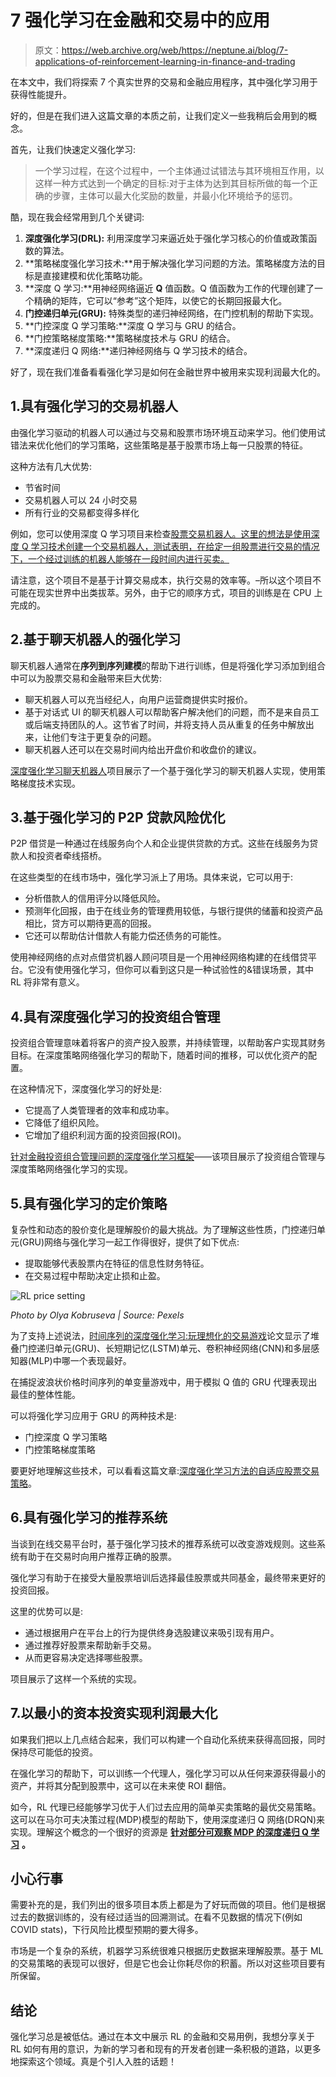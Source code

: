 # 7 强化学习在金融和交易中的应用

> 原文：<https://web.archive.org/web/https://neptune.ai/blog/7-applications-of-reinforcement-learning-in-finance-and-trading>

在本文中，我们将探索 7 个真实世界的交易和金融应用程序，其中强化学习用于获得性能提升。

好的，但是在我们进入这篇文章的本质之前，让我们定义一些我稍后会用到的概念。

首先，让我们快速定义强化学习:

> 一个学习过程，在这个过程中，一个主体通过试错法与其环境相互作用，以这样一种方式达到一个确定的目标:对于主体为达到其目标所做的每一个正确的步骤，主体可以最大化奖励的数量，并最小化环境给予的惩罚。

酷，现在我会经常用到几个关键词:

1.  **深度强化学习(DRL):** 利用深度学习来逼近处于强化学习核心的价值或政策函数的算法。
2.  **策略梯度强化学习技术:**用于解决强化学习问题的方法。策略梯度方法的目标是直接建模和优化策略功能。
3.  **深度 Q 学习:**用神经网络逼近 **Q** 值函数。Q 值函数为工作的代理创建了一个精确的矩阵，它可以“参考”这个矩阵，以使它的长期回报最大化。
4.  **门控递归单元(GRU):** 特殊类型的递归神经网络，在门控机制的帮助下实现。
5.  **门控深度 Q 学习策略:**深度 Q 学习与 GRU 的结合。
6.  **门控策略梯度策略:**策略梯度技术与 GRU 的结合。
7.  **深度递归 Q 网络:**递归神经网络与 Q 学习技术的结合。

好了，现在我们准备看看强化学习是如何在金融世界中被用来实现利润最大化的。

## 1.具有强化学习的交易机器人

由强化学习驱动的机器人可以通过与交易和股票市场环境互动来学习。他们使用试错法来优化他们的学习策略，这些策略是基于股票市场上每一只股票的特征。

这种方法有几大优势:

*   节省时间
*   交易机器人可以 24 小时交易
*   所有行业的交易都变得多样化

例如，您可以使用深度 Q 学习项目来检查[股票交易机器人。这里的想法是使用深度 Q 学习技术创建一个交易机器人，测试表明，在给定一组股票进行交易的情况下，一个经过训练的机器人能够在一段时间内进行买卖。](https://web.archive.org/web/20221117203659/https://github.com/pskrunner14/trading-bot)

请注意，这个项目不是基于计算交易成本，执行交易的效率等。–所以这个项目不可能在现实世界中出类拔萃。另外，由于它的顺序方式，项目的训练是在 CPU 上完成的。

## 2.基于聊天机器人的强化学习

聊天机器人通常在**序列到序列建模**的帮助下进行训练，但是将强化学习添加到组合中可以为股票交易和金融带来巨大优势:

*   聊天机器人可以充当经纪人，向用户运营商提供实时报价。
*   基于对话式 UI 的聊天机器人可以帮助客户解决他们的问题，而不是来自员工或后端支持团队的人。这节省了时间，并将支持人员从重复的任务中解放出来，让他们专注于更复杂的问题。
*   聊天机器人还可以在交易时间内给出开盘价和收盘价的建议。

[深度强化学习聊天机器人](https://web.archive.org/web/20221117203659/https://github.com/pochih/RL-Chatbot)项目展示了一个基于强化学习的聊天机器人实现，使用策略梯度技术实现。

## 3.基于强化学习的 P2P 贷款风险优化

P2P 借贷是一种通过在线服务向个人和企业提供贷款的方式。这些在线服务为贷款人和投资者牵线搭桥。

在这些类型的在线市场中，强化学习派上了用场。具体来说，它可以用于:

*   分析借款人的信用评分以降低风险。
*   预测年化回报，由于在线业务的管理费用较低，与银行提供的储蓄和投资产品相比，贷方可以期待更高的回报。
*   它还可以帮助估计借款人有能力偿还债务的可能性。

使用神经网络的点对点借贷机器人顾问项目是一个用神经网络构建的在线借贷平台。它没有使用强化学习，但你可以看到这只是一种试验性的&错误场景，其中 RL 将非常有意义。

## 4.具有深度强化学习的投资组合管理

投资组合管理意味着将客户的资产投入股票，并持续管理，以帮助客户实现其财务目标。在深度策略网络强化学习的帮助下，随着时间的推移，可以优化资产的配置。

在这种情况下，深度强化学习的好处是:

*   它提高了人类管理者的效率和成功率。
*   它降低了组织风险。
*   它增加了组织利润方面的投资回报(ROI)。

[针对金融投资组合管理问题的深度强化学习框架](https://web.archive.org/web/20221117203659/https://github.com/selimamrouni/Deep-Portfolio-Management-Reinforcement-Learning)——该项目展示了投资组合管理与深度策略网络强化学习的实现。

## 5.具有强化学习的定价策略

复杂性和动态的股价变化是理解股价的最大挑战。为了理解这些性质，门控递归单元(GRU)网络与强化学习一起工作得很好，提供了如下优点:

*   提取能够代表股票内在特征的信息性财务特征。
*   在交易过程中帮助决定止损和止盈。

![RL price setting](img/c55014faf56a85f6ca0db66c4a020112.png)

*Photo by Olya Kobruseva | Source: Pexels*

为了支持上述说法，[时间序列的深度强化学习:玩理想化的交易游戏](https://web.archive.org/web/20221117203659/https://arxiv.org/ftp/arxiv/papers/1803/1803.03916.pdf)论文显示了堆叠门控递归单元(GRU)、长短期记忆(LSTM)单元、卷积神经网络(CNN)和多层感知器(MLP)中哪一个表现最好。

在捕捉波浪状价格时间序列的单变量游戏中，用于模拟 Q 值的 GRU 代理表现出最佳的整体性能。

可以将强化学习应用于 GRU 的两种技术是:

*   门控深度 Q 学习策略
*   门控策略梯度策略

要更好地理解这些技术，可以看看这篇文章:[深度强化学习方法的自适应股票交易策略](https://web.archive.org/web/20221117203659/https://www.sciencedirect.com/science/article/pii/S0020025520304692?dgcid=rss_sd_all)。

## 6.具有强化学习的推荐系统

当谈到在线交易平台时，基于强化学习技术的推荐系统可以改变游戏规则。这些系统有助于在交易时向用户推荐正确的股票。

强化学习有助于在接受大量股票培训后选择最佳股票或共同基金，最终带来更好的投资回报。

这里的优势可以是:

*   通过根据用户在平台上的行为提供终身选股建议来吸引现有用户。
*   通过推荐好股票来帮助新手交易。
*   从而更容易决定选择哪些股票。

项目展示了这样一个系统的实现。

## 7.以最小的资本投资实现利润最大化

如果我们把以上几点结合起来，我们可以构建一个自动化系统来获得高回报，同时保持尽可能低的投资。

在强化学习的帮助下，可以训练一个代理人，强化学习可以从任何来源获得最小的资产，并将其分配到股票中，这可以在未来使 ROI 翻倍。

如今，RL 代理已经能够学习优于人们过去应用的简单买卖策略的最优交易策略。这可以在马尔可夫决策过程(MDP)模型的帮助下，使用深度递归 Q 网络(DRQN)来实现。理解这个概念的一个很好的资源是 [**针对部分可观察 MDP 的深度递归 Q 学习**](https://web.archive.org/web/20221117203659/https://arxiv.org/pdf/1507.06527.pdf) **。**

## 小心行事

需要补充的是，我们列出的很多项目本质上都是为了好玩而做的项目。他们是根据过去的数据训练的，没有经过适当的回溯测试。在看不见数据的情况下(例如 COVID stats)，下行风险比模型预期的要大得多。

市场是一个复杂的系统，机器学习系统很难只根据历史数据来理解股票。基于 ML 的交易策略的表现可以很好，但是它也会让你耗尽你的积蓄。所以对这些项目要有所保留。

## 结论

强化学习总是被低估。通过在本文中展示 RL 的金融和交易用例，我想分享关于 RL 如何有用的意识，为新的学习者和现有的开发者创建一条积极的道路，以更多地探索这个领域。真是个引人入胜的话题！